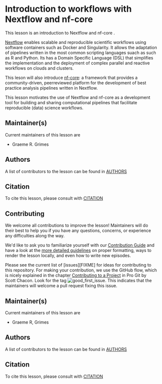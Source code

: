 # Introduction to workflows with Nextflow and nf-core


This lesson is an introduction to Nextflow and nf-core . 

[Nextflow](https://www.nextflow.io/) enables scalable and reproducible scientific workflows using software containers such as Docker and Singularity. It allows the adaptation of pipelines written in the most common scripting languages suach as such as R and Python. Its has a  Domain Specific Language (DSL) that simplifies the implementation and the deployment of complex parallel and reactive workflows on clouds and clusters.

This leson will also introduce [nf-core](https://nf-co.re/): a framework that provides a community-driven, peerreviewed platform for the development of best practice analysis pipelines written in Nextflow. 

This lesson motivates the use of Nextflow and nf-core as a development tool for building and sharing 
computational pipelines that facilitate reproducible (data) science workflows.

## Maintainer(s)

Current maintainers of this lesson are 

* Graeme R. Grimes


## Authors

A list of contributors to the lesson can be found in [AUTHORS](AUTHORS)

## Citation

To cite this lesson, please consult with [CITATION](CITATION)





## Contributing

We welcome all contributions to improve the lesson! Maintainers will do their best to help you if you have any
questions, concerns, or experience any difficulties along the way.

We'd like to ask you to familiarize yourself with our [Contribution Guide](CONTRIBUTING.md) and have a look at
the [more detailed guidelines][lesson-example] on proper formatting, ways to render the lesson locally, and even
how to write new episodes.

Please see the current list of [issues][FIXME] for ideas for contributing to this
repository. For making your contribution, we use the GitHub flow, which is
nicely explained in the chapter [Contributing to a Project](http://git-scm.com/book/en/v2/GitHub-Contributing-to-a-Project) in Pro Git
by Scott Chacon.
Look for the tag ![good_first_issue](https://img.shields.io/badge/-good%20first%20issue-gold.svg). This indicates that the maintainers will welcome a pull request fixing this issue.


## Maintainer(s)

Current maintainers of this lesson are

* Graeme R, Grimes


## Authors

A list of contributors to the lesson can be found in [AUTHORS](AUTHORS)

## Citation

To cite this lesson, please consult with [CITATION](CITATION)

[cdh]: https://cdh.carpentries.org
[community-lessons]: https://carpentries.org/community-lessons
[lesson-example]: https://carpentries.github.io/lesson-example
